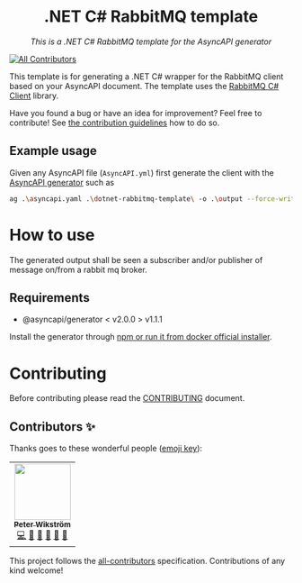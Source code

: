 <h1 align="center">.NET C# RabbitMQ template</h1>

<p align="center">
  <em>This is a .NET C# RabbitMQ template for the AsyncAPI generator</em>
</p>


<!-- ALL-CONTRIBUTORS-BADGE:START - Do not remove or modify this section -->
[![All Contributors](https://img.shields.io/badge/all_contributors-2-orange.svg?style=flat-square)](##Contributors-✨)
<!-- ALL-CONTRIBUTORS-BADGE:END -->

This template is for generating a .NET C# wrapper for the RabbitMQ client based on your AsyncAPI document. The template uses the [RabbitMQ C# Client](https://rabbitmq.github.io/rabbitmq-dotnet-client/api/RabbitMQ.Client.html) library.

Have you found a bug or have an idea for improvement? Feel free to contribute! See [the contribution guidelines](#Contributing) how to do so.

## Example usage
Given any AsyncAPI file (`AsyncAPI.yml`) first generate the client with the [AsyncAPI generator](https://github.com/asyncapi/generator) such as 
```bash
ag .\asyncapi.yaml .\dotnet-rabbitmq-template\ -o .\output --force-write
```

# How to use
The generated output shall be seen a subscriber and/or publisher of message on/from a rabbit mq broker.

## Requirements
* @asyncapi/generator < v2.0.0 > v1.1.1

Install the generator through [npm or run it from docker official installer](https://github.com/asyncapi/generator#install).

# Contributing

Before contributing please read the [CONTRIBUTING](CONTRIBUTING.md) document.


## Contributors ✨

Thanks goes to these wonderful people ([emoji key](https://allcontributors.org/docs/en/emoji-key)):

<!-- ALL-CONTRIBUTORS-LIST:START - Do not remove or modify this section -->
<!-- prettier-ignore-start -->
<!-- markdownlint-disable -->
<table>
  <tr>
    <td align="center"><a href="https://github.com/mr-nuno"><img src="https://avatars.githubusercontent.com/u/1067841?v=4" width="100px;" alt=""/><br /><sub><b>Peter Wikström</b></sub></a><br /><a href="https://github.com/@asyncapi/dotnet-nats-template/commits?author=jonaslagoni" title="Code">💻</a> <a href="#maintenance-jonaslagoni" title="Maintenance">🚧</a> <a href="#question-mr-nuno" title="Answering Questions">💬</a> <a href="#ideas-mr-nuno" title="Ideas, Planning, & Feedback">🤔</a> <a href="https://github.com/@asyncapi/dotnet-rabbitmq-template/commits?author=mr-nuno" title="Documentation">📖</a> <a href="https://github.com/@asyncapi/dotnet-rabbitmq-template/issues?q=author%3Amr-nuno" title="Bug reports">🐛</a></td>
  </tr>
</table>

<!-- markdownlint-restore -->
<!-- prettier-ignore-end -->

<!-- ALL-CONTRIBUTORS-LIST:END -->

This project follows the [all-contributors](https://github.com/all-contributors/all-contributors) specification. Contributions of any kind welcome!